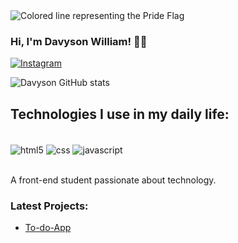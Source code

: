 <img src="./images/rainbow.png" alt="Colored line representing the Pride Flag "/>

### Hi, I'm Davyson William! 🙋‍♂️

[![Instagram](https://img.shields.io/badge/Instagram-E4405F?style=for-the-badge&logo=instagram&logoColor=white)](https://www.instagram.com/davyson_wss/)

![Davyson GitHub stats](https://github-readme-stats.vercel.app/api?username=Davysonwss&show_icons=true&theme=dracula)

## Technologies I use in my daily life:

<div style="display: inline_block"><br/>
  <img align="center" alt="html5" src="https://img.shields.io/badge/HTML5-E34F26?style=for-the-badge&logo=html5&logoColor=white"/>
  <img align="center" alt="css" src="https://img.shields.io/badge/CSS-239120?&style=for-the-badge&logo=css3&logoColor=white"/>
  <img align="center" alt="javascript" src="https://img.shields.io/badge/JavaScript-F7DF1E?style=for-the-badge&logo=javascript&logoColor=black"/>
</div><br/>

A front-end student passionate about technology.

### Latest Projects:

- [To-do-App](https://github.com/Davysonwss/to-do-app)
